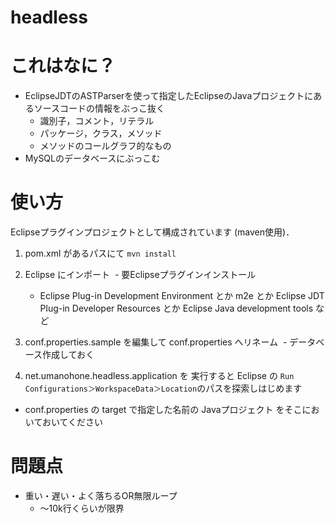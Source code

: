 headless
========

# これはなに？
* EclipseJDTのASTParserを使って指定したEclipseのJavaプロジェクトにあるソースコードの情報をぶっこ抜く
    * 識別子，コメント，リテラル
    * パッケージ，クラス，メソッド
    * メソッドのコールグラフ的なもの
* MySQLのデータベースにぶっこむ

# 使い方
Eclipseプラグインプロジェクトとして構成されています (maven使用)．

1. pom.xml があるパスにて `mvn install`

2. Eclipse にインポート
  - 要Eclipseプラグインインストール
    - Eclipse Plug-in Development Environment とか m2e とか Eclipse JDT Plug-in Developer Resources とか Eclipse Java development tools など	
3. conf.properties.sample を編集して conf.properties へリネーム
  - データベース作成しておく
  
4. net.umanohone.headless.application を 実行すると Eclipse の `Run Configurations＞WorkspaceData＞Location`のパスを探索しはじめます
  - conf.properties の target で指定した名前の Javaプロジェクト をそこにおいておいてください

# 問題点
* 重い・遅い・よく落ちるOR無限ループ
  * 〜10k行くらいが限界
